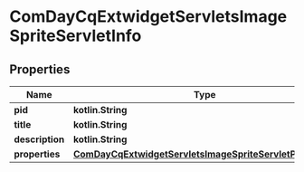 
# ComDayCqExtwidgetServletsImageSpriteServletInfo

## Properties
Name | Type | Description | Notes
------------ | ------------- | ------------- | -------------
**pid** | **kotlin.String** |  |  [optional]
**title** | **kotlin.String** |  |  [optional]
**description** | **kotlin.String** |  |  [optional]
**properties** | [**ComDayCqExtwidgetServletsImageSpriteServletProperties**](ComDayCqExtwidgetServletsImageSpriteServletProperties.md) |  |  [optional]



